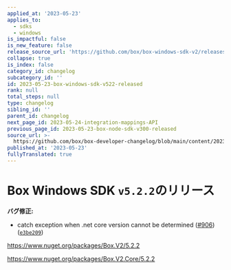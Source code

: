 ```yaml
---
applied_at: '2023-05-23'
applies_to:
  - sdks
  - windows
is_impactful: false
is_new_feature: false
release_source_url: 'https://github.com/box/box-windows-sdk-v2/releases/tag/v5.2.2'
collapse: true
is_index: false
category_id: changelog
subcategory_id: ''
id: 2023-05-23-box-windows-sdk-v522-released
rank: null
total_steps: null
type: changelog
sibling_id: ''
parent_id: changelog
next_page_id: 2023-05-24-integration-mappings-API
previous_page_id: 2023-05-23-box-node-sdk-v300-released
source_url: >-
  https://github.com/box/box-developer-changelog/blob/main/content/2023/05-23-box-windows-sdk-v522-released.md
published_at: '2023-05-23'
fullyTranslated: true
---
```

# Box Windows SDK `v5.2.2`のリリース

**バグ修正:**

* catch exception when .net core version cannot be determined ([#906][1]) ([`e3be209`][2])

<https://www.nuget.org/packages/Box.V2/5.2.2>

<https://www.nuget.org/packages/Box.V2.Core/5.2.2>

[1]: https://github.com/box/box-windows-sdk-v2/issues/906

[2]: https://github.com/box/box-windows-sdk-v2/commit/e3be209b20a5c323f547d7634663883613959180
